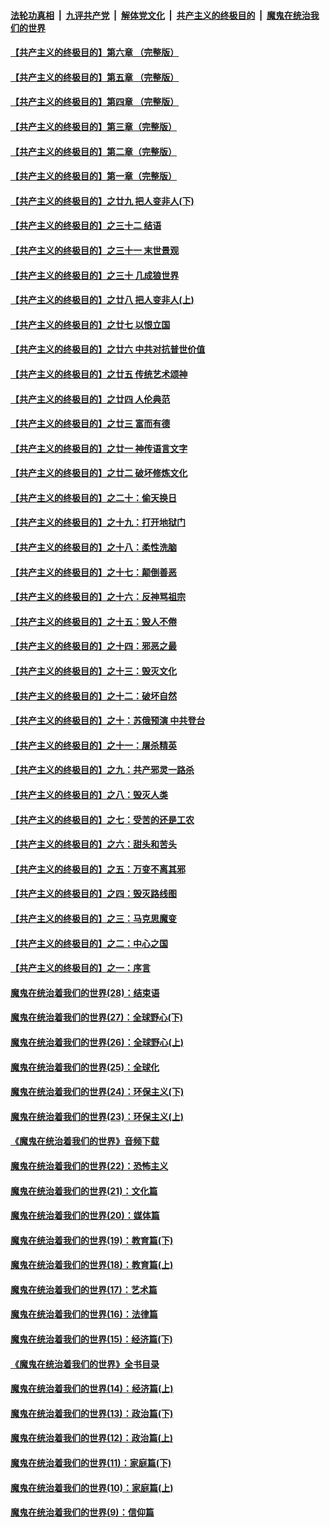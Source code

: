 ####  [法轮功真相](../../../../basic/blob/master/README.md?t=04101031) &nbsp;|&nbsp; [九评共产党](../../../../9ping.md/blob/master/README.md?t=04101031) &nbsp;|&nbsp; [解体党文化](../../../../jtdwh.md/blob/master/README.md?t=04101031)  &nbsp;|&nbsp; [共产主义的终极目的](../../../../gczydzjmd.md/blob/master/README.md?t=04101031) &nbsp;|&nbsp; [魔鬼在统治我们的世界](../../../../mgztzwmdsj.md/blob/master/README.md?t=04101031) 

#### [【共产主义的终极目的】第六章 （完整版）](../pages/nsc422/n11428913.md?t=04101031) 

#### [【共产主义的终极目的】第五章 （完整版）](../pages/nsc422/n11428912.md?t=04101031) 

#### [【共产主义的终极目的】第四章 （完整版）](../pages/nsc422/n11428907.md?t=04101031) 

#### [【共产主义的终极目的】第三章（完整版）](../pages/nsc422/n11428848.md?t=04101031) 

#### [【共产主义的终极目的】第二章（完整版）](../pages/nsc422/n11428831.md?t=04101031) 

#### [【共产主义的终极目的】第一章（完整版）](../pages/nsc422/n11417651.md?t=04101031) 

#### [【共产主义的终极目的】之廿九 把人变非人(下)](../pages/nsc422/n11344140.md?t=04101031) 

#### [【共产主义的终极目的】之三十二 结语](../pages/nsc422/n11360535.md?t=04101031) 

#### [【共产主义的终极目的】之三十一 末世景观](../pages/nsc422/n11351129.md?t=04101031) 

#### [【共产主义的终极目的】之三十 几成狼世界](../pages/nsc422/n11348280.md?t=04101031) 

#### [【共产主义的终极目的】之廿八 把人变非人(上)](../pages/nsc422/n11340492.md?t=04101031) 

#### [【共产主义的终极目的】之廿七 以恨立国](../pages/nsc422/n11336944.md?t=04101031) 

#### [【共产主义的终极目的】之廿六 中共对抗普世价值](../pages/nsc422/n11324785.md?t=04101031) 

#### [【共产主义的终极目的】之廿五 传统艺术颂神](../pages/nsc422/n11296396.md?t=04101031) 

#### [【共产主义的终极目的】之廿四 人伦典范](../pages/nsc422/n11296397.md?t=04101031) 

#### [【共产主义的终极目的】之廿三 富而有德](../pages/nsc422/n11283598.md?t=04101031) 

#### [【共产主义的终极目的】之廿一 神传语言文字](../pages/nsc422/n11263265.md?t=04101031) 

#### [【共产主义的终极目的】之廿二 破坏修炼文化](../pages/nsc422/n11245728.md?t=04101031) 

#### [【共产主义的终极目的】之二十：偷天换日](../pages/nsc422/n11238846.md?t=04101031) 

#### [【共产主义的终极目的】之十九：打开地狱门](../pages/nsc422/n11206376.md?t=04101031) 

#### [【共产主义的终极目的】之十八：柔性洗脑](../pages/nsc422/n11199994.md?t=04101031) 

#### [【共产主义的终极目的】之十七：颠倒善恶](../pages/nsc422/n11179782.md?t=04101031) 

#### [【共产主义的终极目的】之十六：反神骂祖宗](../pages/nsc422/n11166798.md?t=04101031) 

#### [【共产主义的终极目的】之十五：毁人不倦](../pages/nsc422/n11166792.md?t=04101031) 

#### [【共产主义的终极目的】之十四：邪恶之最](../pages/nsc422/n11150249.md?t=04101031) 

#### [【共产主义的终极目的】之十三：毁灭文化](../pages/nsc422/n11135227.md?t=04101031) 

#### [【共产主义的终极目的】之十二：破坏自然](../pages/nsc422/n11135214.md?t=04101031) 

#### [【共产主义的终极目的】之十：苏俄预演 中共登台](../pages/nsc422/n11118424.md?t=04101031) 

#### [【共产主义的终极目的】之十一：屠杀精英](../pages/nsc422/n11118442.md?t=04101031) 

#### [【共产主义的终极目的】之九：共产邪灵一路杀](../pages/nsc422/n11114139.md?t=04101031) 

#### [【共产主义的终极目的】之八：毁灭人类](../pages/nsc422/n11108503.md?t=04101031) 

#### [【共产主义的终极目的】之七：受苦的还是工农](../pages/nsc422/n11101809.md?t=04101031) 

#### [【共产主义的终极目的】之六：甜头和苦头](../pages/nsc422/n11096971.md?t=04101031) 

#### [【共产主义的终极目的】之五：万变不离其邪](../pages/nsc422/n11091285.md?t=04101031) 

#### [【共产主义的终极目的】之四：毁灭路线图](../pages/nsc422/n11086284.md?t=04101031) 

#### [【共产主义的终极目的】之三：马克思魔变](../pages/nsc422/n11061941.md?t=04101031) 

#### [【共产主义的终极目的】之二：中心之国](../pages/nsc422/n11047728.md?t=04101031) 

#### [【共产主义的终极目的】之一：序言](../pages/nsc422/n11086077.md?t=04101031) 

#### [魔鬼在统治着我们的世界(28)：结束语](../pages/nsc422/n10936246.md?t=04101031) 

#### [魔鬼在统治着我们的世界(27)：全球野心(下)](../pages/nsc422/n10928319.md?t=04101031) 

#### [魔鬼在统治着我们的世界(26)：全球野心(上)](../pages/nsc422/n10900318.md?t=04101031) 

#### [魔鬼在统治着我们的世界(25)：全球化](../pages/nsc422/n10788205.md?t=04101031) 

#### [魔鬼在统治着我们的世界(24)：环保主义(下)](../pages/nsc422/n10695307.md?t=04101031) 

#### [魔鬼在统治着我们的世界(23)：环保主义(上)](../pages/nsc422/n10688613.md?t=04101031) 

#### [《魔鬼在统治着我们的世界》音频下载](../pages/nsc422/n10635553.md?t=04101031) 

#### [魔鬼在统治着我们的世界(22)：恐怖主义](../pages/nsc422/n10614727.md?t=04101031) 

#### [魔鬼在统治着我们的世界(21)：文化篇](../pages/nsc422/n10597706.md?t=04101031) 

#### [魔鬼在统治着我们的世界(20)：媒体篇](../pages/nsc422/n10586579.md?t=04101031) 

#### [魔鬼在统治着我们的世界(19)：教育篇(下)](../pages/nsc422/n10564808.md?t=04101031) 

#### [魔鬼在统治着我们的世界(18)：教育篇(上)](../pages/nsc422/n10526970.md?t=04101031) 

#### [魔鬼在统治着我们的世界(17)：艺术篇](../pages/nsc422/n10499093.md?t=04101031) 

#### [魔鬼在统治着我们的世界(16)：法律篇](../pages/nsc422/n10485969.md?t=04101031) 

#### [魔鬼在统治着我们的世界(15)：经济篇(下)](../pages/nsc422/n10469975.md?t=04101031) 

#### [《魔鬼在统治着我们的世界》全书目录](../pages/nsc422/n10464261.md?t=04101031) 

#### [魔鬼在统治着我们的世界(14)：经济篇(上)](../pages/nsc422/n10457370.md?t=04101031) 

#### [魔鬼在统治着我们的世界(13)：政治篇(下)](../pages/nsc422/n10448270.md?t=04101031) 

#### [魔鬼在统治着我们的世界(12)：政治篇(上)](../pages/nsc422/n10444576.md?t=04101031) 

#### [魔鬼在统治着我们的世界(11)：家庭篇(下)](../pages/nsc422/n10440961.md?t=04101031) 

#### [魔鬼在统治着我们的世界(10)：家庭篇(上)](../pages/nsc422/n10435448.md?t=04101031) 

#### [魔鬼在统治着我们的世界(9)：信仰篇](../pages/nsc422/n10432159.md?t=04101031) 

